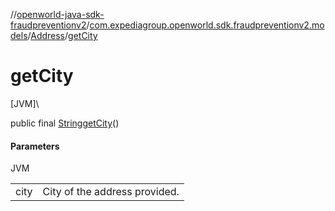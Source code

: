 //[openworld-java-sdk-fraudpreventionv2](../../../index.md)/[com.expediagroup.openworld.sdk.fraudpreventionv2.models](../index.md)/[Address](index.md)/[getCity](get-city.md)

# getCity

[JVM]\

public final [String](https://docs.oracle.com/javase/8/docs/api/java/lang/String.html)[getCity](get-city.md)()

#### Parameters

JVM

| | |
|---|---|
| city | City of the address provided. |
